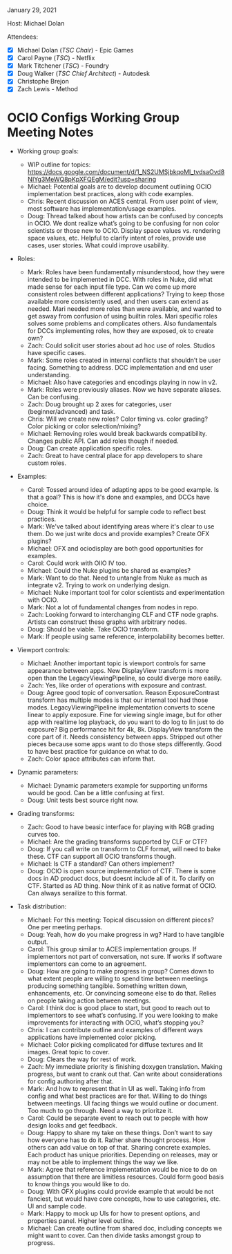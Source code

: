 <!-- SPDX-License-Identifier: CC-BY-4.0 -->
<!-- Copyright Contributors to the OpenColorIO Project. -->

January 29, 2021

Host: Michael Dolan

Attendees:
  * [X] Michael Dolan (_TSC Chair_) - Epic Games
  * [X] Carol Payne (_TSC_) - Netflix
  * [X] Mark Titchener (_TSC_) - Foundry
  * [X] Doug Walker (_TSC Chief Architect_) - Autodesk
  * [X] Christophe Brejon
  * [X] Zach Lewis - Method

# **OCIO Configs Working Group Meeting Notes**

* Working group goals:
    - WIP outline for topics: 
      https://docs.google.com/document/d/1_NS2UMSjbkqoMI_tvdsaOvd8NIYg3MeWQ8pKpXFQEgM/edit?usp=sharing
    - Michael: Potential goals are to develop document outlining OCIO 
      implementation best practices, along with code examples.
    - Chris: Recent discussion on ACES central. From user point of view, most 
      software has implementation/usage examples.
    - Doug: Thread talked about how artists can be confused by concepts in 
      OCIO. We dont realize what’s going to be confusing for non 
      color scientists or those new to OCIO. Display space values vs. rendering 
      space values, etc. Helpful to clarify intent of roles, provide use cases, 
      user stories. What could improve usability.

* Roles:
    - Mark: Roles have been fundamentally misunderstood, how they were 
      intended to be implemented in DCC. With roles in Nuke, did what made 
      sense for each input file type. Can we come up more consistent roles 
      between different applications? Trying to keep those available more 
      consistently used, and then users can extend as needed. Mari needed more 
      roles than were available, and wanted to get asway from confusion of 
      using builtin roles. Mari specific roles solves some problems and 
      complicates others. Also fundamentals for DCCs implementing roles, how 
      they are exposed, ok to create own?
    - Zach: Could solicit user stories about ad hoc use of roles. Studios have 
      specific cases.
    - Mark: Some roles created in internal conflicts that shouldn’t be user 
      facing. Something to address. DCC implementation and end user 
      understanding.
    - Michael: Also have categories and encodings playing in now in v2.
    - Mark: Roles were previously aliases. Now we have separate aliases. Can 
      be confusing.
    - Zach: Doug brought up 2 axes for categories, user (beginner/advanced) 
      and task.
    - Chris: Will we create new roles? Color timing vs. color grading? Color 
      picking or color selection/mixing?
    - Michael: Removing roles would break backwards compatibility. Changes 
      public API. Can add roles though if needed.
    - Doug: Can create application specific roles.
    - Zach: Great to have central place for app developers to share custom 
      roles.

* Examples:
    - Carol: Tossed around idea of adapting apps to be good example. Is that a 
      goal? This is how it's done and examples, and DCCs have choice.
    - Doug: Think it would be helpful for sample code to reflect best 
      practices.
    - Mark: We've talked about identifying areas where it's clear to use them. 
      Do we just write docs and provide examples? Create OFX plugins?
    - Michael: OFX and ociodisplay are both good opportunities for examples.
    - Carol: Could work with OIIO IV too.
    - Michael: Could the Nuke plugins be shared as examples?
    - Mark: Want to do that. Need to untangle from Nuke as much as integrate 
      v2. Trying to work on underlying design.
    - Michael: Nuke important tool for color scientists and experimentation 
      with OCIO.
    - Mark: Not a lot of fundamental changes from nodes in repo.
    - Zach: Looking forward to interchanging CLF and CTF node graphs. Artists 
      can construct these graphs with arbitrary nodes.
    - Doug: Should be viable. Take OCIO transform.
    - Mark: If people using same reference, interpolability becomes better.

* Viewport controls:
    - Michael: Another important topic is viewport controls for same 
      appearance between apps. New DisplayView transform is more open than the 
      LegacyViewingPipeline, so could diverge more easily.
    - Zach: Yes, like order of operations with exposure and contrast.
    - Doug: Agree good topic of conversation. Reason ExposureContrast 
      transform has multiple modes is that our internal tool had those modes. 
      LegacyViewingPipeline implementation converts to scene linear to apply 
      exposure. Fine for viewing single image, but for other app with realtime 
      log playback, do you want to do log to lin just to do exposure? Big 
      performance hit for 4k, 8k. DisplayView transform the core part of it. 
      Needs consistency between apps. Stripped out other pieces because some 
      apps want to do those steps differently. Good to have best practice for 
      guidance on what to do.
    - Zach: Color space attributes can inform that.

* Dynamic parameters:
    - Michael: Dynamic parameters example for supporting uniforms would be 
      good. Can be a little confusing at first.
    - Doug: Unit tests best source right now.

* Grading transforms:
    - Zach: Good to have beasic interface for playing with RGB grading curves 
      too.
    - Michael: Are the grading transforms supported by CLF or CTF?
    - Doug: If you call write on transform to CLF format, will need to bake 
      these. CTF can support all OCIO transforms though.
    - Michael: Is CTF a standard? Can others implement?
    - Doug: OCIO is open source implementation of CTF. There is some docs in 
      AD product docs, but doesnt include all of it. To clarify on CTF. Started 
      as AD thing. Now think of it as native format of OCIO. Can always 
      serailize to this format.

* Task distribution:
    - Michael: For this meeting: Topical discussion on different pieces? One 
      per meeting perhaps.
    - Doug: Yeah, how do you make progress in wg? Hard to have tangible output.
    - Carol: This group similar to ACES implementation groups. If implementors 
      not part of conversation, not sure. If works if software implementors can 
      come to an agreement.
    - Doug: How are going to make progress in group? Comes down to what extent 
      people are willing to spend time between meetings producing something 
      tangible. Something written down, enhancements, etc. Or convincing 
      someone else to do that. Relies on people taking action between meetings.
    - Carol: I think doc is good place to start, but good to reach out to 
      implementors to see what’s confusing. If you were looking to make 
      improvements for interacting with OCIO, what’s stopping you?
    - Chris: I can contribute outline and examples of different ways 
      applications have implemented color picking.
    - Michael: Color picking complicated for diffuse textures and lit images. 
      Great topic to cover.
    - Doug: Clears the way for rest of work.
    - Zach: My immediate priority is finishing doxygen translation. Making 
      progress, but want to crank out that. Can write about considerations for 
      config authoring after that.
    - Mark: And how to represent that in UI as well. Taking info from config 
      and what best practices are for that. Willing to do things between 
      meetings. UI facing things we would outline or document. Too much to go 
      through. Need a way to prioritze it.
    - Carol: Could be separate event to reach out to people with how design 
      looks and get feedback.
    - Doug: Happy to share my take on these things. Don’t want to say how 
      everyone has to do it. Rather share thought process. How others can add 
      value on top of that. Sharing concrete examples. Each product has unique 
      priorities. Depending on releases, may or may not be able to implement 
      things the way we like.
    - Mark: Agree that reference implementation would be nice to do on 
      assumption that there are limitless resources. Could form good basis to 
      know things you would like to do.
    - Doug: With OFX plugins could provide example that would be not fanciest, 
      but would have core concepts, how to use categories, etc. UI and sample 
      code.
    - Mark: Happy to mock up UIs for how to present options, and properties 
      panel. Higher level outline.
    - Michael: Can create outline from shared doc, including concepts we might 
      want to cover. Can then divide tasks amongst group to progress.
